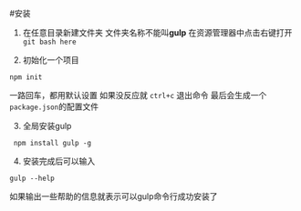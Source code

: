 #安装
1. 在任意目录新建文件夹
文件夹名称不能叫**gulp**
在资源管理器中点击右键打开 `git bash here`

2. 初始化一个项目
```
npm init
```
一路回车，都用默认设置
如果没反应就 `ctrl+c` 退出命令
最后会生成一个`package.json`的配置文件

3. 全局安装gulp
```
 npm install gulp -g
```

4. 安装完成后可以输入
```
gulp --help
```
如果输出一些帮助的信息就表示可以gulp命令行成功安装了
